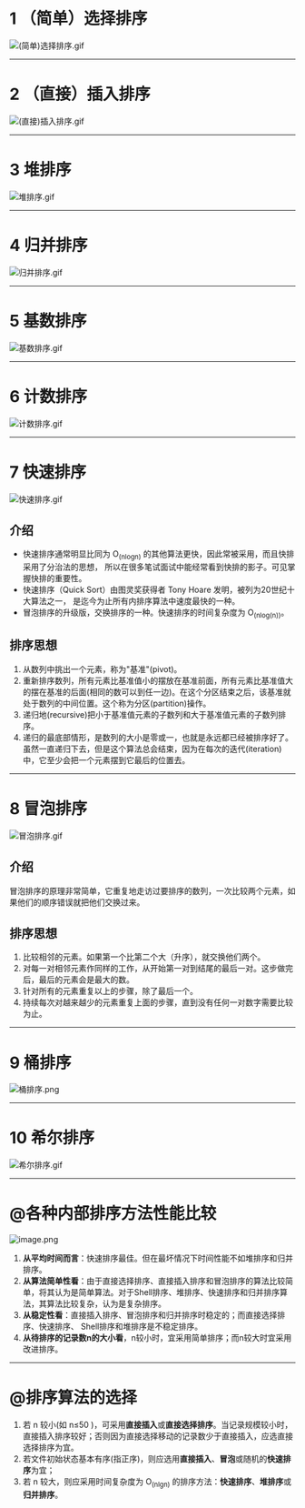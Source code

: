 #
# 1 （简单）选择排序

![(简单)选择排序.gif](https://cdn.jsdelivr.net/gh/Lxzz24/Repo/images/Sort1.gif "-gifcontrol-mode=click;")

---
# 2 （直接）插入排序

![(直接)插入排序.gif](https://cdn.jsdelivr.net/gh/Lxzz24/Repo/images/Sort2.gif "-gifcontrol-mode=click;")

---
# 3 堆排序

![堆排序.gif](https://cdn.jsdelivr.net/gh/Lxzz24/Repo/images/Sort3.gif "-gifcontrol-mode=click;")

---
# 4 归并排序

![归并排序.gif](https://cdn.jsdelivr.net/gh/Lxzz24/Repo/images/Sort4.gif "-gifcontrol-mode=click;")

---
# 5 基数排序

![基数排序.gif](https://cdn.jsdelivr.net/gh/Lxzz24/Repo/images/Sort5.gif "-gifcontrol-mode=click;")

---
# 6 计数排序

![计数排序.gif](https://cdn.jsdelivr.net/gh/Lxzz24/Repo/images/Sort6.gif "-gifcontrol-mode=click;")

---
# 7 快速排序

![快速排序.gif](https://cdn.jsdelivr.net/gh/Lxzz24/Repo/images/Sort7.gif "-gifcontrol-mode=click;")

## 介绍 

- 快速排序通常明显比同为 O<sub>(nlogn)</sub> 的其他算法更快，因此常被采用，而且快排采用了分治法的思想，
所以在很多笔试面试中能经常看到快排的影子。可见掌握快排的重要性。 
- 快速排序（Quick Sort）由图灵奖获得者 Tony Hoare 发明，被列为20世纪十大算法之一，
是迄今为止所有内排序算法中速度最快的一种。
- 冒泡排序的升级版，交换排序的一种。快速排序的时间复杂度为 O<sub>(nlog(n))</sub>。

## 排序思想
1. 从数列中挑出一个元素，称为"基准"(pivot)。
2. 重新排序数列，所有元素比基准值小的摆放在基准前面，所有元素比基准值大的摆在基准的后面(相同的数可以到任一边)。在这个分区结束之后，该基准就处于数列的中间位置。这个称为分区(partition)操作。 
3. 递归地(recursive)把小于基准值元素的子数列和大于基准值元素的子数列排序。
4. 递归的最底部情形，是数列的大小是零或一，也就是永远都已经被排序好了。虽然一直递归下去，但是这个算法总会结束，因为在每次的迭代(iteration)中，它至少会把一个元素摆到它最后的位置去。

---
# 8 冒泡排序

![冒泡排序.gif](https://cdn.jsdelivr.net/gh/Lxzz24/Repo/images/Sort8.gif "-gifcontrol-mode=click;")

## 介绍
冒泡排序的原理非常简单，它重复地走访过要排序的数列，一次比较两个元素，如果他们的顺序错误就把他们交换过来。 

## 排序思想
1. 比较相邻的元素。如果第一个比第二个大（升序），就交换他们两个。 
2. 对每一对相邻元素作同样的工作，从开始第一对到结尾的最后一对。这步做完后，最后的元素会是最大的数。 
3. 针对所有的元素重复以上的步骤，除了最后一个。 
4. 持续每次对越来越少的元素重复上面的步骤，直到没有任何一对数字需要比较为止。

---
# 9 桶排序

![桶排序.png](https://cdn.jsdelivr.net/gh/Lxzz24/Repo/images/Sort9.png)

---
# 10 希尔排序

![希尔排序.gif](https://cdn.jsdelivr.net/gh/Lxzz24/Repo/images/Sort10.gif "-gifcontrol-mode=click;")

---
# @各种内部排序方法性能比较

![image.png](https://cdn.jsdelivr.net/gh/Lxzz24/Repo/images/Sort11.png)

1. **从平均时间而言**：快速排序最佳。但在最坏情况下时间性能不如堆排序和归并排序。 
2. ​**从算法简单性看**：由于直接选择排序、直接插入排序和冒泡排序的算法比较简单，将其认为是简单算法。对于Shell排序、堆排序、快速排序和归并排序算法，其算法比较复杂，认为是复杂排序。 
3. ​**从稳定性看**：直接插入排序、冒泡排序和归并排序时稳定的；而直接选择排序、快速排序、 Shell排序和堆排序是不稳定排序。
4. **从待排序的记录数n的大小看**，n较小时，宜采用简单排序；而n较大时宜采用改进排序。

---
# @排序算法的选择 
1. 若 n 较小(如 n≤50 )，可采用**直接插入**或**直接选择排序**。当记录规模较小时，直接插入排序较好；否则因为直接选择移动的记录数少于直接插入，应选直接选择排序为宜。 
2. 若文件初始状态基本有序(指正序)，则应选用**直接插入**、**冒泡**或随机的**快速排序**为宜； 
3. 若 n 较大，则应采用时间复杂度为 O<sub>(nlgn)</sub> 的排序方法：**快速排序**、**堆排序**或**归并排序**。